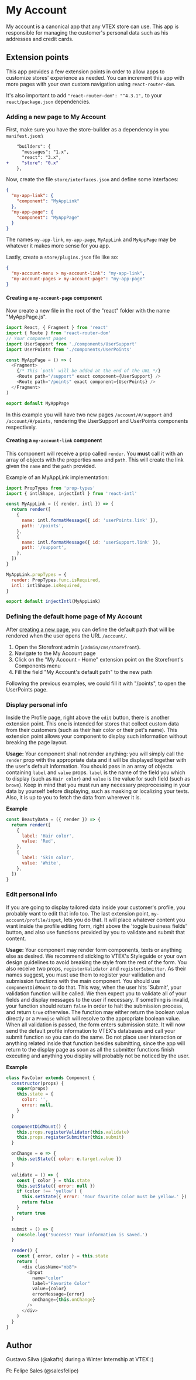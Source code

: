 # My Account

My account is a canonical app that any VTEX store can use. This app is responsible for managing the customer's personal data such as his addresses and credit cards.

## Extension points

This app provides a few extension points in order to allow apps to customize stores' experience as needed. You can increment this app with more pages with your own custom navigation using `react-router-dom`.

It's also important to add `"react-router-dom": "^4.3.1",` to your `react/package.json` dependencies.

### Adding a new page to My Account

First, make sure you have the store-builder as a dependency in you `manifest.json`:\

```diff
    "builders": {
      "messages": "1.x",
      "react": "3.x",
+     "store": "0.x"
    },
```

Now, create the file `store/interfaces.json` and define some interfaces:

```json
{
  "my-app-link": {
    "component": "MyAppLink"
  },
  "my-app-page": {
    "component": "MyAppPage"
  }
}
```

The names `my-app-link`, `my-app-page`, `MyAppLink` and `MyAppPage` may be whatever it makes more sense for you app.

Lastly, create a `store/plugins.json` file like so:

```json
{
  "my-account-menu > my-account-link": "my-app-link",
  "my-account-pages > my-account-page": "my-app-page"
}
```

#### Creating a `my-account-page` component

Now create a new file in the root of the "react" folder with the name "MyAppPage.js".

```js
import React, { Fragment } from 'react'
import { Route } from 'react-router-dom'
// Your component pages
import UserSupport from './components/UserSupport'
import UserPoints from './components/UserPoints'

const MyAppPage = () => (
  <Fragment>
    {/* This `path` will be added at the end of the URL */}
    <Route path="/support" exact component={UserSupport} />
    <Route path="/points" exact component={UserPoints} />
  </Fragment>
)

export default MyAppPage
```

In this example you will have two new pages `/account/#/support` and `/account/#/points`, rendering the UserSupport and UserPoints components respectively.

#### Creating a `my-account-link` component

This component will receive a prop called `render`. You **must** call it with an array of objects with the properties `name` and `path`. This will create the link given the `name` and the `path` provided.

Example of an MyAppLink implementation:

```jsx
import PropTypes from 'prop-types'
import { intlShape, injectIntl } from 'react-intl'

const MyAppLink = ({ render, intl }) => {
  return render([
    {
      name: intl.formatMessage({ id: 'userPoints.link' }),
      path: '/points',
    },
    {
      name: intl.formatMessage({ id: 'userSupport.link' }),
      path: '/support',
    },
  ])
}

MyAppLink.propTypes = {
  render: PropTypes.func.isRequired,
  intl: intlShape.isRequired,
}

export default injectIntl(MyAppLink)
```

### Defining the default home page of My Account

After [creating a new page](#adding-a-new-page-to-my-acccount), you can define the default path that will be rendered when the user opens the URL `/account/`.

1. Open the Storefront admin (`/admin/cms/storefront`).
2. Navigate to the My Account page
3. Click on the "My Account - Home" extension point on the Storefront's Components menu
4. Fill the field "My Account's default path" to the new path

Following the previous examples, we could fill it with "/points", to open the UserPoints page.

### Display personal info

Inside the Profile page, right above the `edit` button, there is another extension point. This one is intended for stores that collect custom data from their customers (such as their hair color or their pet's name). This extension point allows your component to display such information without breaking the page layout.

**Usage:** Your component shall not render anything: you will simply call the `render` prop with the appropriate data and it will be displayed together with the user's default information. You should pass in an array of objects containing `label` and `value` props. `label` is the name of the field you which to display (such as `Hair color`) and `value` is the value for such field (such as `brown`). Keep in mind that you must run any necessary preprocessing in your data by yourself before displaying, such as masking or localizing your texts. Also, it is up to you to fetch the data from wherever it is.

**Example**

```js
const BeautyData = ({ render }) => {
  return render([
    {
      label: 'Hair color',
      value: 'Red',
    },
    {
      label: 'Skin color',
      value: 'White',
    },
  ])
}
```

### Edit personal info

If you are going to display tailored data inside your customer's profile, you probably want to edit that info too. The last extension point, `my-account/profile/input`, lets you do that. It will place whatever content you want inside the profile editing form, right above the 'toggle business fields' button, and also use functions provided by you to validate and submit that content.

**Usage:** Your component may render form components, texts or anything else as desired. We recommend sticking to VTEX's Styleguide or your own design guidelines to avoid breaking the style from the rest of the form. You also receive two props, `registerValidator` and `registerSubmitter`. As their names suggest, you must use them to register your validation and submission functions with the main component. You should use `componentDidMount` to do that. This way, when the user hits 'Submit', your validation function will be called. We then expect you to validate all of your fields and display messages to the user if necessary. If something is invalid, your function should return `false` in order to halt the submission process, and return `true` otherwise. The function may either return the boolean value directly or a `Promise` which will resolve to the appropriate boolean value. When all validation is passed, the form enters submission state. It will now send the default profile information to VTEX's databases and call your submit function so you can do the same. Do not place user interaction or anything related inside that function besides submitting, since the app will return to the display page as soon as all the submitter functions finish executing and anything you display will probably not be noticed by the user.

**Example**

```js
class FavColor extends Component {
  constructor(props) {
    super(props)
    this.state = {
      color: '',
      error: null,
    }
  }

  componentDidMount() {
    this.props.registerValidator(this.validate)
    this.props.registerSubmitter(this.submit)
  }

  onChange = e => {
    this.setState({ color: e.target.value })
  }

  validate = () => {
    const { color } = this.state
    this.setState({ error: null })
    if (color !== 'yellow') {
      this.setState({ error: 'Your favorite color must be yellow.' })
      return false
    }
    return true
  }

  submit = () => {
    console.log('Success! Your information is saved.')
  }

  render() {
    const { error, color } = this.state
    return (
      <div className="mb8">
        <Input
          name="color"
          label="Favorite Color"
          value={color}
          errorMessage={error}
          onChange={this.onChange}
        />
      </div>
    )
  }
}
```

## Author

Gustavo Silva (@akafts) during a Winter Internship at VTEX :)

Ft: Felipe Sales (@salesfelipe)
